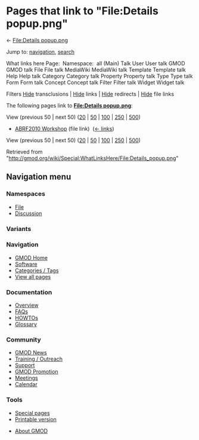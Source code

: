 <div id="mw-page-base" class="noprint">

</div>

<div id="mw-head-base" class="noprint">

</div>

<div id="content" class="mw-body" role="main">

<span id="top"></span>

<div id="mw-js-message" style="display:none;">

</div>



# <span dir="auto">Pages that link to "File:Details popup.png"</span>

<div id="bodyContent">

<div id="contentSub">

← [File:Details
popup.png](/wiki/File:Details_popup.png "File:Details popup.png")

</div>

<div id="jump-to-nav" class="mw-jump">

Jump to: [navigation](#mw-navigation), [search](#p-search)

</div>

<div id="mw-content-text">

What links here Page:  Namespace:  all (Main) Talk User User talk GMOD
GMOD talk File File talk MediaWiki MediaWiki talk Template Template talk
Help Help talk Category Category talk Property Property talk Type Type
talk Form Form talk Concept Concept talk Filter Filter talk Widget
Widget talk

Filters
[Hide](/mediawiki/index.php?title=Special:WhatLinksHere/File:Details_popup.png&hidetrans=1 "Special:WhatLinksHere/File:Details popup.png")
transclusions \|
[Hide](/mediawiki/index.php?title=Special:WhatLinksHere/File:Details_popup.png&hidelinks=1 "Special:WhatLinksHere/File:Details popup.png")
links \|
[Hide](/mediawiki/index.php?title=Special:WhatLinksHere/File:Details_popup.png&hideredirs=1 "Special:WhatLinksHere/File:Details popup.png")
redirects \|
[Hide](/mediawiki/index.php?title=Special:WhatLinksHere/File:Details_popup.png&hideimages=1 "Special:WhatLinksHere/File:Details popup.png")
file links

The following pages link to **[File:Details
popup.png](/wiki/File:Details_popup.png "File:Details popup.png")**:

View (previous 50 \| next 50)
([20](/mediawiki/index.php?title=Special:WhatLinksHere/File:Details_popup.png&limit=20 "Special:WhatLinksHere/File:Details popup.png")
\|
[50](/mediawiki/index.php?title=Special:WhatLinksHere/File:Details_popup.png&limit=50 "Special:WhatLinksHere/File:Details popup.png")
\|
[100](/mediawiki/index.php?title=Special:WhatLinksHere/File:Details_popup.png&limit=100 "Special:WhatLinksHere/File:Details popup.png")
\|
[250](/mediawiki/index.php?title=Special:WhatLinksHere/File:Details_popup.png&limit=250 "Special:WhatLinksHere/File:Details popup.png")
\|
[500](/mediawiki/index.php?title=Special:WhatLinksHere/File:Details_popup.png&limit=500 "Special:WhatLinksHere/File:Details popup.png"))

- [ABRF2010 Workshop](/wiki/ABRF2010_Workshop "ABRF2010 Workshop") (file
  link) ‎ <span class="mw-whatlinkshere-tools">([←
  links](/mediawiki/index.php?title=Special:WhatLinksHere&target=ABRF2010+Workshop "Special:WhatLinksHere"))</span>

View (previous 50 \| next 50)
([20](/mediawiki/index.php?title=Special:WhatLinksHere/File:Details_popup.png&limit=20 "Special:WhatLinksHere/File:Details popup.png")
\|
[50](/mediawiki/index.php?title=Special:WhatLinksHere/File:Details_popup.png&limit=50 "Special:WhatLinksHere/File:Details popup.png")
\|
[100](/mediawiki/index.php?title=Special:WhatLinksHere/File:Details_popup.png&limit=100 "Special:WhatLinksHere/File:Details popup.png")
\|
[250](/mediawiki/index.php?title=Special:WhatLinksHere/File:Details_popup.png&limit=250 "Special:WhatLinksHere/File:Details popup.png")
\|
[500](/mediawiki/index.php?title=Special:WhatLinksHere/File:Details_popup.png&limit=500 "Special:WhatLinksHere/File:Details popup.png"))

</div>

<div class="printfooter">

Retrieved from
"<http://gmod.org/wiki/Special:WhatLinksHere/File:Details_popup.png>"

</div>

<div id="catlinks" class="catlinks catlinks-allhidden">

</div>

<div class="visualClear">

</div>

</div>

</div>

<div id="mw-navigation">

## Navigation menu

<div id="mw-head">



<div id="left-navigation">

<div id="p-namespaces" class="vectorTabs" role="navigation"
aria-labelledby="p-namespaces-label">

### Namespaces

- <span id="ca-nstab-image"><a href="/wiki/File:Details_popup.png" accesskey="c"
  title="View the file page [c]">File</a></span>
- <span id="ca-talk"><a
  href="/mediawiki/index.php?title=File_talk:Details_popup.png&amp;action=edit&amp;redlink=1"
  accesskey="t"
  title="Discussion about the content page [t]">Discussion</a></span>

</div>

<div id="p-variants" class="vectorMenu emptyPortlet" role="navigation"
aria-labelledby="p-variants-label">

### 

### Variants[](#)

<div class="menu">

</div>

</div>

</div>

<div id="right-navigation">





</div>



</div>

</div>

</div>

<div id="mw-panel">

<div id="p-logo" role="banner">

<a href="/wiki/Main_Page"
style="background-image: url(http://gmod.org/images/GMOD-cogs.png);"
title="Visit the main page"></a>

</div>

<div id="p-Navigation" class="portal" role="navigation"
aria-labelledby="p-Navigation-label">

### Navigation

<div class="body">

- <span id="n-GMOD-Home">[GMOD Home](/wiki/Main_Page)</span>
- <span id="n-Software">[Software](/wiki/GMOD_Components)</span>
- <span id="n-Categories-.2F-Tags">[Categories /
  Tags](/wiki/Categories)</span>
- <span id="n-View-all-pages">[View all
  pages](/wiki/Special:AllPages)</span>

</div>

</div>

<div id="p-Documentation" class="portal" role="navigation"
aria-labelledby="p-Documentation-label">

### Documentation

<div class="body">

- <span id="n-Overview">[Overview](/wiki/Overview)</span>
- <span id="n-FAQs">[FAQs](/wiki/Category:FAQ)</span>
- <span id="n-HOWTOs">[HOWTOs](/wiki/Category:HOWTO)</span>
- <span id="n-Glossary">[Glossary](/wiki/Glossary)</span>

</div>

</div>

<div id="p-Community" class="portal" role="navigation"
aria-labelledby="p-Community-label">

### Community

<div class="body">

- <span id="n-GMOD-News">[GMOD News](/wiki/GMOD_News)</span>
- <span id="n-Training-.2F-Outreach">[Training /
  Outreach](/wiki/Training_and_Outreach)</span>
- <span id="n-Support">[Support](/wiki/Support)</span>
- <span id="n-GMOD-Promotion">[GMOD
  Promotion](/wiki/GMOD_Promotion)</span>
- <span id="n-Meetings">[Meetings](/wiki/Meetings)</span>
- <span id="n-Calendar">[Calendar](/wiki/Calendar)</span>

</div>

</div>

<div id="p-tb" class="portal" role="navigation"
aria-labelledby="p-tb-label">

### Tools

<div class="body">

- <span id="t-specialpages"><a href="/wiki/Special:SpecialPages" accesskey="q"
  title="A list of all special pages [q]">Special pages</a></span>
- <span id="t-print"><a
  href="/mediawiki/index.php?title=Special:WhatLinksHere/File:Details_popup.png&amp;printable=yes"
  rel="alternate" accesskey="p"
  title="Printable version of this page [p]">Printable version</a></span>

</div>

</div>

</div>

</div>

<div id="footer" role="contentinfo">

- <span id="footer-places-about">[About
  GMOD](/wiki/GMOD:About "GMOD:About")</span>

<!-- -->






</div>
